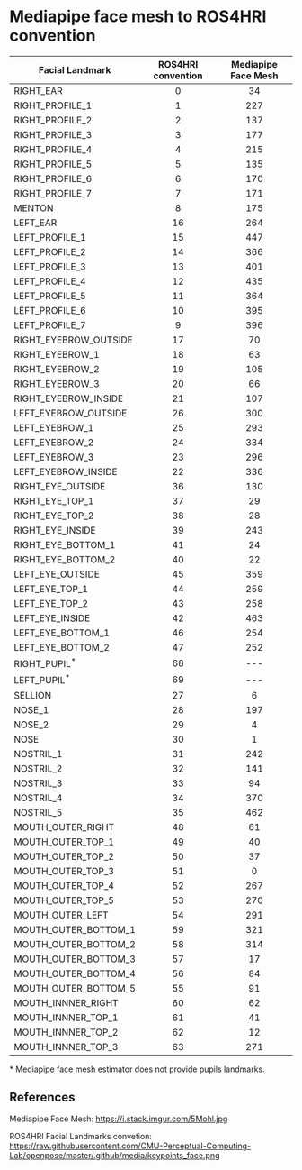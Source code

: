 Mediapipe face mesh to ROS4HRI convention
=========================================

| Facial Landmark         | ROS4HRI convention | Mediapipe Face Mesh |
|-------------------------|:------------------:|:-------------------:|
| RIGHT_EAR               |          0         |          34         |
| RIGHT_PROFILE_1         |          1         |         227         |
| RIGHT_PROFILE_2         |          2         |         137         |
| RIGHT_PROFILE_3         |          3         |         177         |
| RIGHT_PROFILE_4         |          4         |         215         |
| RIGHT_PROFILE_5         |          5         |         135         |
| RIGHT_PROFILE_6         |          6         |         170         |
| RIGHT_PROFILE_7         |          7         |         171         |
| MENTON                  |          8         |         175         |
| LEFT_EAR                |         16         |         264         |
| LEFT_PROFILE_1          |         15         |         447         |
| LEFT_PROFILE_2          |         14         |         366         |
| LEFT_PROFILE_3          |         13         |         401         |
| LEFT_PROFILE_4          |         12         |         435         |
| LEFT_PROFILE_5          |         11         |         364         |
| LEFT_PROFILE_6          |         10         |         395         |
| LEFT_PROFILE_7          |          9         |         396         |
| RIGHT_EYEBROW_OUTSIDE   |         17         |          70         |
| RIGHT_EYEBROW_1         |         18         |          63         |
| RIGHT_EYEBROW_2         |         19         |         105         |
| RIGHT_EYEBROW_3         |         20         |          66         |
| RIGHT_EYEBROW_INSIDE    |         21         |         107         |
| LEFT_EYEBROW_OUTSIDE    |         26         |         300         |
| LEFT_EYEBROW_1          |         25         |         293         |
| LEFT_EYEBROW_2          |         24         |         334         |
| LEFT_EYEBROW_3          |         23         |         296         |
| LEFT_EYEBROW_INSIDE     |         22         |         336         |
| RIGHT_EYE_OUTSIDE       |         36         |         130         |
| RIGHT_EYE_TOP_1         |         37         |          29         |
| RIGHT_EYE_TOP_2         |         38         |          28         |
| RIGHT_EYE_INSIDE        |         39         |         243         |
| RIGHT_EYE_BOTTOM_1      |         41         |          24         |
| RIGHT_EYE_BOTTOM_2      |         40         |          22         |
| LEFT_EYE_OUTSIDE        |         45         |         359         |
| LEFT_EYE_TOP_1          |         44         |         259         |
| LEFT_EYE_TOP_2          |         43         |         258         |
| LEFT_EYE_INSIDE         |         42         |         463         |
| LEFT_EYE_BOTTOM_1       |         46         |         254         |
| LEFT_EYE_BOTTOM_2       |         47         |         252         |
| RIGHT_PUPIL<sup>*</sup> |         68         |         ---         |
| LEFT_PUPIL<sup>*</sup>  |         69         |         ---         |
| SELLION                 |         27         |          6          |
| NOSE_1                  |         28         |         197         |
| NOSE_2                  |         29         |          4          |
| NOSE                    |         30         |          1          |
| NOSTRIL_1               |         31         |         242         |
| NOSTRIL_2               |         32         |         141         |
| NOSTRIL_3               |         33         |          94         |
| NOSTRIL_4               |         34         |         370         |
| NOSTRIL_5               |         35         |         462         |
| MOUTH_OUTER_RIGHT       |         48         |          61         |
| MOUTH_OUTER_TOP_1       |         49         |          40         |
| MOUTH_OUTER_TOP_2       |         50         |          37         |
| MOUTH_OUTER_TOP_3       |         51         |          0          |
| MOUTH_OUTER_TOP_4       |         52         |         267         |
| MOUTH_OUTER_TOP_5       |         53         |         270         |
| MOUTH_OUTER_LEFT        |         54         |         291         |
| MOUTH_OUTER_BOTTOM_1    |         59         |         321         |
| MOUTH_OUTER_BOTTOM_2    |         58         |         314         |
| MOUTH_OUTER_BOTTOM_3    |         57         |          17         |
| MOUTH_OUTER_BOTTOM_4    |         56         |          84         |
| MOUTH_OUTER_BOTTOM_5    |         55         |          91         |
| MOUTH_INNNER_RIGHT      |         60         |          62         |
| MOUTH_INNNER_TOP_1      |         61         |          41         |
| MOUTH_INNNER_TOP_2      |         62         |          12         |
| MOUTH_INNNER_TOP_3      |         63         |         271         |

\* Mediapipe face mesh estimator does not provide pupils landmarks. 

References
----------

Mediapipe Face Mesh: https://i.stack.imgur.com/5Mohl.jpg

ROS4HRI Facial Landmarks convetion: https://raw.githubusercontent.com/CMU-Perceptual-Computing-Lab/openpose/master/.github/media/keypoints_face.png 